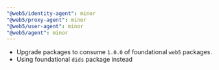 ```yaml
---
"@web5/identity-agent": minor
"@web5/proxy-agent": minor
"@web5/user-agent": minor
"@web5/agent": minor
---
```


- Upgrade packages to consume `1.0.0` of foundational `web5` packages.
- Using foundational `dids` package instead
